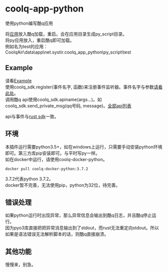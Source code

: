 # coolq-app-python
使用python编写酷q应用

将[应用](https://github.com/juzi5201314/coolq-app-python/releases/)放入酷q加载，重启。会在应用目录生成py_script目录。  
将py应用放入，重启酷q即可加载。  
例如名为test的应用：CoolqAir\data\app\net.systir.coolq_app_python\py_script\test

## Example
请看[Example](https://github.com/juzi5201314/coolq-app-python/tree/master/example/test)  
使用coolq_sdk.register(事件名字, 函数)来注册事件监听器。事件名字与参数[请看此处](https://github.com/juzi5201314/coolq-sdk-rust/blob/master/src/lib.rs#L86-L192)。  
调用酷q api使用coolq_sdk.apiname(args...)。如coolq_sdk.send_private_msg(qq号码, message)。[全部api列表](https://github.com/juzi5201314/coolq-sdk-rust/blob/master/src/lib.rs#L194-L367)

api与事件与[rust sdk](https://github.com/juzi5201314/coolq-sdk-rust)一致。

## 环境
本插件运行需要python3.5+，如在windows上运行，只需要手动安装python环境即可。第三方库pip安装即可。与平时写py一样。   
如在docker中运行，请使用coolq-docker-python。
```shell
docker pull coolq-docker-python:3.7.2
```
3.7.2代表python 3.7.2。  
docker暂不完善，无法使用pip，python为32位，待完善。  

## 错误处理
如果python运行时出现异常，那么异常信息会输出到酷q日志，并且酷q停止运行。  
因为pyo3库直接把把异常消息输出到了stdout，而rust无法重定向stdout。所以如果是语法错误无法解析脚本的话，则酷q直接崩溃。


## 其他功能
慢慢来，别急。
